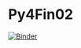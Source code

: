 # Py4Fin02

[![Binder](https://mybinder.org/badge_logo.svg)](https://mybinder.org/v2/gh/mwiemers/Py4Fin02/HEAD)
